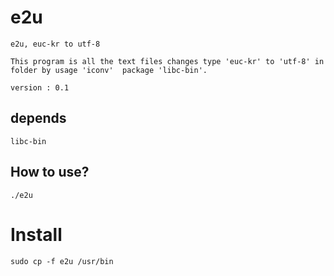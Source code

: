 # e2u

	e2u, euc-kr to utf-8
	
	This program is all the text files changes type 'euc-kr' to 'utf-8' in folder by usage 'iconv'  package 'libc-bin'.
	
	version : 0.1
	
## depends

	libc-bin

## How to use?

	./e2u

# Install

	sudo cp -f e2u /usr/bin
